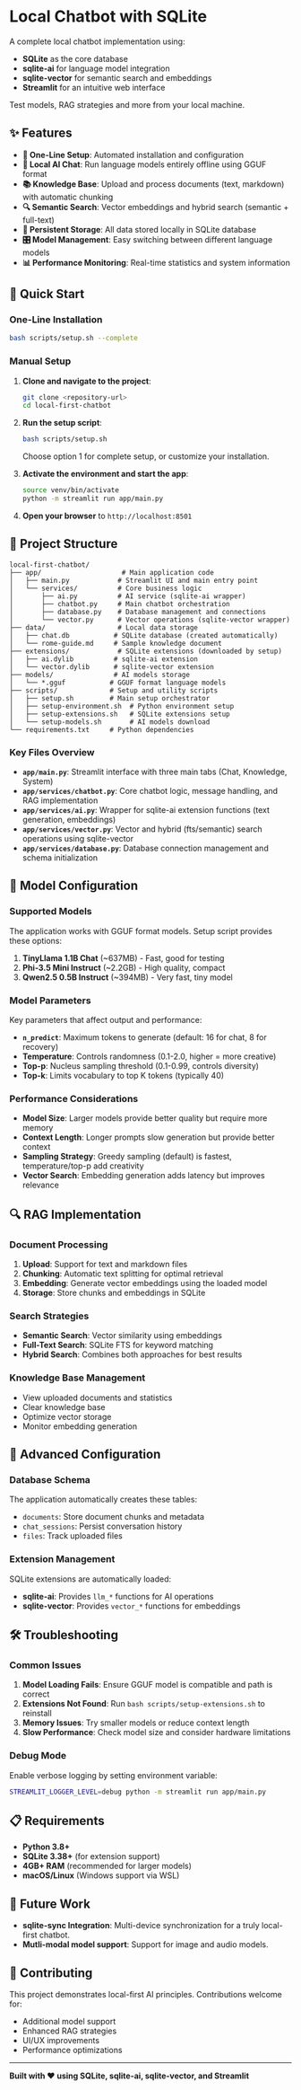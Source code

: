 # Local Chatbot with SQLite

A complete local chatbot implementation using:
- **SQLite** as the core database
- **sqlite-ai** for language model integration
- **sqlite-vector** for semantic search and embeddings
- **Streamlit** for an intuitive web interface

Test models, RAG strategies and more from your local machine.

## ✨ Features

- **🔧 One-Line Setup**: Automated installation and configuration
- **🤖 Local AI Chat**: Run language models entirely offline using GGUF format
- **📚 Knowledge Base**: Upload and process documents (text, markdown) with automatic chunking
- **🔍 Semantic Search**: Vector embeddings and hybrid search (semantic + full-text)
- **💾 Persistent Storage**: All data stored locally in SQLite database
- **🎛️ Model Management**: Easy switching between different language models
- **📊 Performance Monitoring**: Real-time statistics and system information

## 🚀 Quick Start

### One-Line Installation

```bash
bash scripts/setup.sh --complete
```

### Manual Setup

1. **Clone and navigate to the project**:
   ```bash
   git clone <repository-url>
   cd local-first-chatbot
   ```

2. **Run the setup script**:
   ```bash
   bash scripts/setup.sh
   ```
   Choose option 1 for complete setup, or customize your installation.

3. **Activate the environment and start the app**:
   ```bash
   source venv/bin/activate
   python -m streamlit run app/main.py
   ```

4. **Open your browser** to `http://localhost:8501`

## 📁 Project Structure

```
local-first-chatbot/
├── app/                    # Main application code
│   ├── main.py            # Streamlit UI and main entry point
│   └── services/          # Core business logic
│       ├── ai.py          # AI service (sqlite-ai wrapper)
│       ├── chatbot.py     # Main chatbot orchestration
│       ├── database.py    # Database management and connections
│       └── vector.py      # Vector operations (sqlite-vector wrapper)
├── data/                  # Local data storage
│   ├── chat.db           # SQLite database (created automatically)
│   └── rome-guide.md     # Sample knowledge document
├── extensions/            # SQLite extensions (downloaded by setup)
│   ├── ai.dylib          # sqlite-ai extension
│   └── vector.dylib      # sqlite-vector extension
├── models/               # AI models storage
│   └── *.gguf           # GGUF format language models
├── scripts/             # Setup and utility scripts
│   ├── setup.sh         # Main setup orchestrator
│   ├── setup-environment.sh  # Python environment setup
│   ├── setup-extensions.sh   # SQLite extensions setup
│   └── setup-models.sh       # AI models download
└── requirements.txt     # Python dependencies
```

### Key Files Overview

- **`app/main.py`**: Streamlit interface with three main tabs (Chat, Knowledge, System)
- **`app/services/chatbot.py`**: Core chatbot logic, message handling, and RAG implementation
- **`app/services/ai.py`**: Wrapper for sqlite-ai extension functions (text generation, embeddings)
- **`app/services/vector.py`**: Vector and hybrid (fts/semantic) search operations using sqlite-vector
- **`app/services/database.py`**: Database connection management and schema initialization

## 🧠 Model Configuration

### Supported Models

The application works with GGUF format models. Setup script provides these options:

1. **TinyLlama 1.1B Chat** (~637MB) - Fast, good for testing
2. **Phi-3.5 Mini Instruct** (~2.2GB) - High quality, compact
3. **Qwen2.5 0.5B Instruct** (~394MB) - Very fast, tiny model

### Model Parameters

Key parameters that affect output and performance:

- **`n_predict`**: Maximum tokens to generate (default: 16 for chat, 8 for recovery)
- **Temperature**: Controls randomness (0.1-2.0, higher = more creative)
- **Top-p**: Nucleus sampling threshold (0.1-0.99, controls diversity)
- **Top-k**: Limits vocabulary to top K tokens (typically 40)

### Performance Considerations

- **Model Size**: Larger models provide better quality but require more memory
- **Context Length**: Longer prompts slow generation but provide better context
- **Sampling Strategy**: Greedy sampling (default) is fastest, temperature/top-p add creativity
- **Vector Search**: Embedding generation adds latency but improves relevance

## 🔍 RAG Implementation

### Document Processing

1. **Upload**: Support for text and markdown files
2. **Chunking**: Automatic text splitting for optimal retrieval
3. **Embedding**: Generate vector embeddings using the loaded model
4. **Storage**: Store chunks and embeddings in SQLite

### Search Strategies

- **Semantic Search**: Vector similarity using embeddings
- **Full-Text Search**: SQLite FTS for keyword matching
- **Hybrid Search**: Combines both approaches for best results

### Knowledge Base Management

- View uploaded documents and statistics
- Clear knowledge base
- Optimize vector storage
- Monitor embedding generation

## 🔧 Advanced Configuration

### Database Schema

The application automatically creates these tables:
- `documents`: Store document chunks and metadata
- `chat_sessions`: Persist conversation history
- `files`: Track uploaded files

### Extension Management

SQLite extensions are automatically loaded:
- **sqlite-ai**: Provides `llm_*` functions for AI operations
- **sqlite-vector**: Provides `vector_*` functions for embeddings

## 🛠️ Troubleshooting

### Common Issues

1. **Model Loading Fails**: Ensure GGUF model is compatible and path is correct
2. **Extensions Not Found**: Run `bash scripts/setup-extensions.sh` to reinstall
3. **Memory Issues**: Try smaller models or reduce context length
4. **Slow Performance**: Check model size and consider hardware limitations

### Debug Mode

Enable verbose logging by setting environment variable:
```bash
STREAMLIT_LOGGER_LEVEL=debug python -m streamlit run app/main.py
```

## 📋 Requirements

- **Python 3.8+**
- **SQLite 3.38+** (for extension support)
- **4GB+ RAM** (recommended for larger models)
- **macOS/Linux** (Windows support via WSL)

## 🚧 Future Work

- **sqlite-sync Integration**: Multi-device synchronization for a truly local-first chatbot.
- **Mutli-modal model support**: Support for image and audio models.

## 🤝 Contributing

This project demonstrates local-first AI principles. Contributions welcome for:
- Additional model support
- Enhanced RAG strategies
- UI/UX improvements
- Performance optimizations

---

**Built with ❤️ using SQLite, sqlite-ai, sqlite-vector, and Streamlit**
